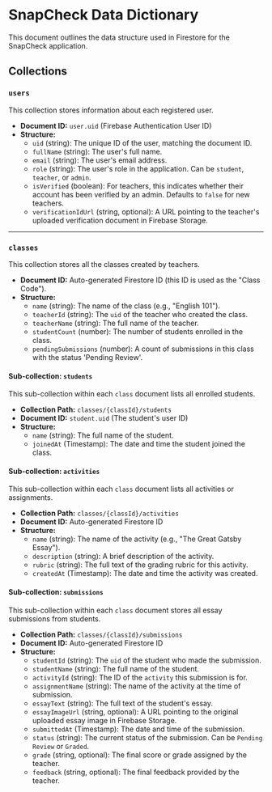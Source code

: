 
# SnapCheck Data Dictionary

This document outlines the data structure used in Firestore for the SnapCheck application.

## Collections

### `users`

This collection stores information about each registered user.

-   **Document ID:** `user.uid` (Firebase Authentication User ID)
-   **Structure:**
    -   `uid` (string): The unique ID of the user, matching the document ID.
    -   `fullName` (string): The user's full name.
    -   `email` (string): The user's email address.
    -   `role` (string): The user's role in the application. Can be `student`, `teacher`, or `admin`.
    -   `isVerified` (boolean): For teachers, this indicates whether their account has been verified by an admin. Defaults to `false` for new teachers.
    -   `verificationIdUrl` (string, optional): A URL pointing to the teacher's uploaded verification document in Firebase Storage.

---

### `classes`

This collection stores all the classes created by teachers.

-   **Document ID:** Auto-generated Firestore ID (this ID is used as the "Class Code").
-   **Structure:**
    -   `name` (string): The name of the class (e.g., "English 101").
    -   `teacherId` (string): The `uid` of the teacher who created the class.
    -   `teacherName` (string): The full name of the teacher.
    -   `studentCount` (number): The number of students enrolled in the class.
    -   `pendingSubmissions` (number): A count of submissions in this class with the status 'Pending Review'.

#### Sub-collection: `students`

This sub-collection within each `class` document lists all enrolled students.

-   **Collection Path:** `classes/{classId}/students`
-   **Document ID:** `student.uid` (The student's user ID)
-   **Structure:**
    -   `name` (string): The full name of the student.
    -   `joinedAt` (Timestamp): The date and time the student joined the class.

#### Sub-collection: `activities`

This sub-collection within each `class` document lists all activities or assignments.

-   **Collection Path:** `classes/{classId}/activities`
-   **Document ID:** Auto-generated Firestore ID
-   **Structure:**
    -   `name` (string): The name of the activity (e.g., "The Great Gatsby Essay").
    -   `description` (string): A brief description of the activity.
    -   `rubric` (string): The full text of the grading rubric for this activity.
    -   `createdAt` (Timestamp): The date and time the activity was created.

#### Sub-collection: `submissions`

This sub-collection within each `class` document stores all essay submissions from students.

-   **Collection Path:** `classes/{classId}/submissions`
-   **Document ID:** Auto-generated Firestore ID
-   **Structure:**
    -   `studentId` (string): The `uid` of the student who made the submission.
    -   `studentName` (string): The full name of the student.
    -   `activityId` (string): The ID of the `activity` this submission is for.
    -   `assignmentName` (string): The name of the activity at the time of submission.
    -   `essayText` (string): The full text of the student's essay.
    -   `essayImageUrl` (string, optional): A URL pointing to the original uploaded essay image in Firebase Storage.
    -   `submittedAt` (Timestamp): The date and time of the submission.
    -   `status` (string): The current status of the submission. Can be `Pending Review` or `Graded`.
    -   `grade` (string, optional): The final score or grade assigned by the teacher.
    -   `feedback` (string, optional): The final feedback provided by the teacher.


    